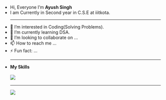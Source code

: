 -  Hi, Everyone I’m <b>Ayush Singh</b> 
- I am Currently in Second year in C.S.E at iiitkota.
  <br><hr>
- 👀 I’m interested in Coding(Solving Problems).
- 🌱 I’m currently learning DSA.
- 💞️ I’m looking to collaborate on ...
- 📫 How to reach me ...
- ⚡ Fun fact: ...
  <br><hr>
- <b>My Skills<b>
  <br><br>
  <img src="https://media.dev.to/cdn-cgi/image/width=1000,height=420,fit=cover,gravity=auto,format=auto/https%3A%2F%2Fdev-to-uploads.s3.amazonaws.com%2Fuploads%2Farticles%2Fvwiyey4wyuw9liu4ejm5.jpg">
   <hr>
  <img src="[![My Skills](https://skillicons.dev/icons?i=java,kotlin,nodejs,figmalight)](https://skillicons.dev)">

